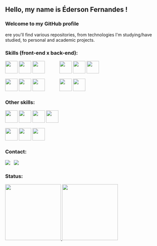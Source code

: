 ## Hello, my name is Éderson Fernandes !

### Welcome to my GitHub profile

ere you'll find various repositories, from technologies I'm studying/have studied, to personal and academic projects.

### Skills (front-end x back-end):

<img src="https://cdn.jsdelivr.net/gh/devicons/devicon/icons/html5/html5-original-wordmark.svg" width="40" height="40" /> <img src="https://cdn.jsdelivr.net/gh/devicons/devicon/icons/css3/css3-original-wordmark.svg" width="40" height="40" /> <img src="https://cdn.jsdelivr.net/gh/devicons/devicon/icons/javascript/javascript-original.svg" width="40" height="40" /> &nbsp;&nbsp;&nbsp;&nbsp;&nbsp;&nbsp;&nbsp;&nbsp;&nbsp;&nbsp; <img src="https://cdn.jsdelivr.net/gh/devicons/devicon/icons/csharp/csharp-original.svg" width="40" height="40" /> <img src="https://cdn.jsdelivr.net/gh/devicons/devicon/icons/microsoftsqlserver/microsoftsqlserver-plain-wordmark.svg" width="40" height="40" /> <img src="https://cdn.jsdelivr.net/gh/devicons/devicon/icons/git/git-original.svg" width="40" height="40" />


<img src="https://cdn.jsdelivr.net/gh/devicons/devicon@latest/icons/typescript/typescript-original.svg" width="40" height="40" /> <img src="https://cdn.jsdelivr.net/gh/devicons/devicon/icons/react/react-original-wordmark.svg" width="40" height="40" /> <img src="https://cdn.jsdelivr.net/gh/devicons/devicon/icons/nextjs/nextjs-original-wordmark.svg" width="40" height="40" /> &nbsp;&nbsp;&nbsp;&nbsp;&nbsp;&nbsp;&nbsp;&nbsp;&nbsp;&nbsp; <img src="https://cdn.jsdelivr.net/gh/devicons/devicon/icons/dotnetcore/dotnetcore-original.svg" width="40" height="40" /> <img src="https://cdn.jsdelivr.net/gh/devicons/devicon@latest/icons/azure/azure-original.svg" width="40" height="40" />
        
### Other skills:

<img src="https://cdn.jsdelivr.net/gh/devicons/devicon@latest/icons/reactnative/reactnative-original.svg" width="40" height="40" /> <img src="https://cdn.jsdelivr.net/gh/devicons/devicon@latest/icons/chakraui/chakraui-original.svg" width="40" height="40" /> <img src="https://cdn.jsdelivr.net/gh/devicons/devicon/icons/mysql/mysql-original-wordmark.svg" width="40" height="40" /> <img src="https://cdn.jsdelivr.net/gh/devicons/devicon/icons/wordpress/wordpress-plain-wordmark.svg" width="40" height="40" />

<img src="https://cdn.jsdelivr.net/gh/devicons/devicon/icons/bootstrap/bootstrap-plain-wordmark.svg" width="40" height="40" />

<img src="https://cdn.jsdelivr.net/gh/devicons/devicon/icons/nodejs/nodejs-original-wordmark.svg" width="40" height="40" />

<img src="https://cdn.jsdelivr.net/gh/devicons/devicon@latest/icons/azuredevops/azuredevops-original.svg" width="40" height="40" /> 

### Contact:

<div>
  <a href="https://www.edersonfernandes.com.br" target="_blank">
    <img src="https://img.shields.io/badge/-Portifólio-%23EDEDED?style=for-the-badge&logo=googlechrome&logoColor=black" target="_blank" /></a>
&nbsp;
  <a href="https://www.linkedin.com/in/efernandes-tech" target="_blank">
    <img src="https://img.shields.io/badge/-LinkedIn-%230077B5?style=for-the-badge&logo=linkedin&logoColor=white" target="_blank" /></a>  
</div>

### Status:

<div>
  <a href="https://github.com/efernandes-tech">
    <img height="180em" src="https://github-readme-stats.vercel.app/api?username=efernandes-tech&show_icons=true&theme=dracula&include_all_commits=true&count_private=true&hide=issues,contribs"/>
    <img height="180em" src="https://github-readme-stats.vercel.app/api/top-langs/?username=efernandes-tech&layout=compact&langs_count=6&theme=dracula&hide=php,scss,hack,java,c%2B%2B,c,powershell,objective-c%2B%2B,less,batchfile,blade,plsql"/>
</div>
